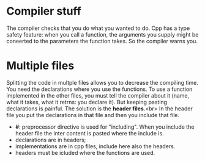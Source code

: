 # Compiler stuff
The compiler checks that you do what you wanted to do. 
Cpp has a type safety feature: when you call a function, the arguments you supply might be coneerted to the parameters the function takes. So the compiler warns you.

# Multiple files
Splitting the code in multple files allows you to decrease the compiling time.
You need the declarations where you use the functions. To use a function implemented in the other files, you must tell the compiler about it (name, what it takes, what it retrns: you declare it). But keeping pasting declarations is painful. The solution is the **header files**.<br\>
In the header file you put the declarations in that file and then you include that file. 
- **#**: preprocessor directive is used for "including".
When you include the header file the inter content is pasted where the include is. 
- declarations are in headers;
- implementations are in cpp files, include here also the headers.
- headers must be icluded where the functions are used. 

